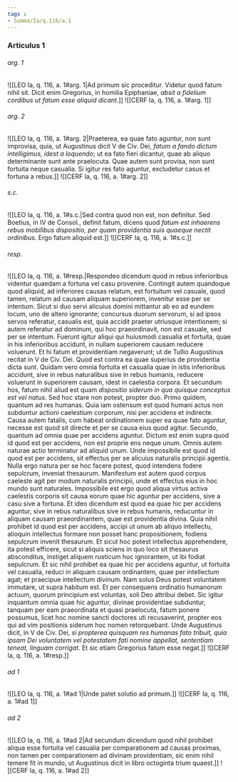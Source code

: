 ```yaml
---
tags : 
- Summa/Ia/q.116/a.1
---
```


### Articulus 1

###### arg. 1
![[LEO Ia, q. 116, a. 1#arg. 1|Ad primum sic proceditur. Videtur quod fatum nihil sit. Dicit enim Gregorius, in homilia Epiphaniae, *absit a fidelium cordibus ut fatum esse aliquid dicant*.]]
![[CERF Ia, q. 116, a. 1#arg. 1]]

###### arg. 2
![[LEO Ia, q. 116, a. 1#arg. 2|Praeterea, ea quae fato aguntur, non sunt improvisa, quia, ut Augustinus dicit V de Civ. Dei, *fatum a fando dictum intelligimus, idest a loquendo*; ut ea fato fieri dicantur, quae ab aliquo determinante sunt ante praelocuta. Quae autem sunt provisa, non sunt fortuita neque casualia. Si igitur res fato aguntur, excludetur casus et fortuna a rebus.]]
![[CERF Ia, q. 116, a. 1#arg. 2]]

###### s.c.
![[LEO Ia, q. 116, a. 1#s.c.|Sed contra quod non est, non definitur. Sed Boetius, in IV de Consol., definit fatum, dicens quod *fatum est inhaerens rebus mobilibus dispositio, per quam providentia suis quaeque nectit ordinibus*. Ergo fatum aliquid est.]]
![[CERF Ia, q. 116, a. 1#s.c.]]

###### resp.
![[LEO Ia, q. 116, a. 1#resp.|Respondeo dicendum quod in rebus inferioribus videntur quaedam a fortuna vel casu provenire. Contingit autem quandoque quod aliquid, ad inferiores causas relatum, est fortuitum vel casuale, quod tamen, relatum ad causam aliquam superiorem, invenitur esse per se intentum. Sicut si duo servi alicuius domini mittantur ab eo ad eundem locum, uno de altero ignorante; concursus duorum servorum, si ad ipsos servos referatur, casualis est, quia accidit praeter utriusque intentionem; si autem referatur ad dominum, qui hoc praeordinavit, non est casuale, sed per se intentum. Fuerunt igitur aliqui qui huiusmodi casualia et fortuita, quae in his inferioribus accidunt, in nullam superiorem causam reducere voluerunt. Et hi fatum et providentiam negaverunt; ut de Tullio Augustinus recitat in V de Civ. Dei. Quod est contra ea quae superius de providentia dicta sunt. Quidam vero omnia fortuita et casualia quae in istis inferioribus accidunt, sive in rebus naturalibus sive in rebus humanis, reducere voluerunt in superiorem causam, idest in caelestia corpora. Et secundum hos, fatum nihil aliud est quam *dispositio siderum in qua quisque conceptus est vel natus*. Sed hoc stare non potest, propter duo. Primo quidem, quantum ad res humanas. Quia iam ostensum est quod humani actus non subduntur actioni caelestium corporum, nisi per accidens et indirecte. Causa autem fatalis, cum habeat ordinationem super ea quae fato aguntur, necesse est quod sit directe et per se causa eius quod agitur. Secundo, quantum ad omnia quae per accidens aguntur. Dictum est enim supra quod id quod est per accidens, non est proprie ens neque unum. Omnis autem naturae actio terminatur ad aliquid unum. Unde impossibile est quod id quod est per accidens, sit effectus per se alicuius naturalis principii agentis. Nulla ergo natura per se hoc facere potest, quod intendens fodere sepulcrum, inveniat thesaurum. Manifestum est autem quod corpus caeleste agit per modum naturalis principii, unde et effectus eius in hoc mundo sunt naturales. Impossibile est ergo quod aliqua virtus activa caelestis corporis sit causa eorum quae hic aguntur per accidens, sive a casu sive a fortuna. Et ideo dicendum est quod ea quae hic per accidens aguntur, sive in rebus naturalibus sive in rebus humanis, reducuntur in aliquam causam praeordinantem, quae est providentia divina. Quia nihil prohibet id quod est per accidens, accipi ut unum ab aliquo intellectu, alioquin intellectus formare non posset hanc propositionem, fodiens sepulcrum invenit thesaurum. Et sicut hoc potest intellectus apprehendere, ita potest efficere, sicut si aliquis sciens in quo loco sit thesaurus absconditus, instiget aliquem rusticum hoc ignorantem, ut ibi fodiat sepulcrum. Et sic nihil prohibet ea quae hic per accidens aguntur, ut fortuita vel casualia, reduci in aliquam causam ordinantem, quae per intellectum agat; et praecipue intellectum divinum. Nam solus Deus potest voluntatem immutare, ut supra habitum est. Et per consequens ordinatio humanorum actuum, quorum principium est voluntas, soli Deo attribui debet. Sic igitur inquantum omnia quae hic aguntur, divinae providentiae subduntur, tanquam per eam praeordinata et quasi praelocuta, fatum ponere possumus, licet hoc nomine sancti doctores uti recusaverint, propter eos qui ad vim positionis siderum hoc nomen retorquebant. Unde Augustinus dicit, in V de Civ. Dei, *si propterea quisquam res humanas fato tribuit, quia ipsam Dei voluntatem vel potestatem fati nomine appellat, sententiam teneat, linguam corrigat*. Et sic etiam Gregorius fatum esse negat.]]
![[CERF Ia, q. 116, a. 1#resp.]]

###### ad 1
![[LEO Ia, q. 116, a. 1#ad 1|Unde patet solutio ad primum.]]
![[CERF Ia, q. 116, a. 1#ad 1]]

###### ad 2
![[LEO Ia, q. 116, a. 1#ad 2|Ad secundum dicendum quod nihil prohibet aliqua esse fortuita vel casualia per comparationem ad causas proximas, non tamen per comparationem ad divinam providentiam, sic enim nihil temere fit in mundo, ut Augustinus dicit in libro octoginta trium quaest.]]
![[CERF Ia, q. 116, a. 1#ad 2]]

